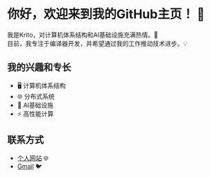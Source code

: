 # 你好，欢迎来到我的GitHub主页！ 👋

我是Krito，对计算机体系结构和AI基础设施充满热情。🚀   
目前，我专注于编译器开发，并希望通过我的工作推动技术进步。💡

## 我的兴趣和专长
- 🖥️ 计算机体系结构
- 🌐 分布式系统
- 🤖 AI基础设施
- ⚡ 高性能计算

## 联系方式
- [个人网站](www.krito2023.com) 🌐
- [Gmail](www.krito2023@gmail.com) 🐦
